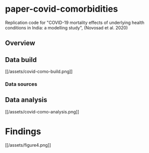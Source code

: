# paper-covid-comorbidities
Replication code for "COVID-19 mortality effects of underlying health conditions in India: a modelling study", (Novosad et al. 2020)

## Overview

## Data build
[[/assets/covid-como-build.png]]

### Data sources

## Data analysis
[[/assets/covid-como-analysis.png]]

# Findings
[[/assets/figure4.png]]
